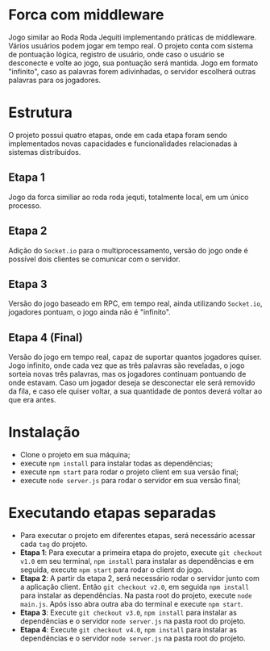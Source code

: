 # Forca com middleware
 Jogo similar ao Roda Roda Jequiti implementando práticas de middleware. Vários usuários podem jogar em tempo real. O projeto conta com sistema de pontuação lógica, registro de usuário, onde caso o usuário se desconecte e volte ao jogo, sua pontuação será mantida. Jogo em formato "infinito", caso as palavras forem adivinhadas, o servidor escolherá outras palavras para os jogadores.

# Estrutura
O projeto possui quatro etapas, onde em cada etapa foram sendo implementados novas capacidades e funcionalidades relacionadas à sistemas distribuidos.
  ## Etapa 1
   Jogo da forca similiar ao roda roda jequti, totalmente local, em um único processo.
  ## Etapa 2
   Adição do `Socket.io` para o multiprocessamento, versão do jogo onde é possível dois clientes se comunicar com o servidor.
  ## Etapa 3
  Versão do jogo baseado em RPC, em tempo real, ainda utilizando `Socket.io`, jogadores pontuam, o jogo ainda não é "infinito".
  ## Etapa 4 (Final)
  Versão do jogo em tempo real, capaz de suportar quantos jogadores quiser. Jogo infinito, onde cada vez que as três palavras são reveladas, o jogo sorteia novas três palavras, mas os jogadores continuam pontuando de onde estavam. Caso um jogador deseja se desconectar ele será removido da fila, e caso ele quiser voltar, a sua quantidade de pontos deverá voltar ao que era antes.
  
# Instalação
* Clone o projeto em sua máquina;
* execute `npm install` para instalar todas as dependências;
* execute `npm start` para rodar o projeto client em sua versão final;
* execute `node server.js` para rodar o servidor em sua versão final;

# Executando etapas separadas
* Para executar o projeto em diferentes etapas, será necessário acessar cada `tag` do projeto.
* **Etapa 1**: Para executar a primeira etapa do projeto, execute `git checkout v1.0` em seu terminal, `npm install` para instalar as dependências e em seguida, execute `npm start` para rodar o client do jogo.
* **Etapa 2**: A partir da etapa 2, será necessário rodar o servidor junto com a aplicação client. Então `git checkout v2.0`, em seguida `npm install` para instalar as dependências. Na pasta root do projeto, execute `node main.js`. Após isso abra outra aba do terminal e execute `npm start`.
* **Etapa 3**: Execute `git checkout v3.0`, `npm install` para instalar as dependências e o servidor `node server.js` na pasta root do projeto.
* **Etapa 4**: Execute `git checkout v4.0`, `npm install` para instalar as dependências e o servidor `node server.js` na pasta root do projeto.
